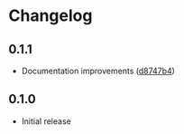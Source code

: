 # Changelog

## 0.1.1

- Documentation improvements ([d8747b4](https://github.com/smoelius/group-runner/commit/d8747b40ab68078f588193be7bc9726bea5a272c))

## 0.1.0

- Initial release
